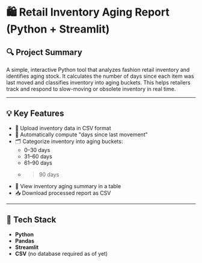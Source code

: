 # 🛍️ Retail Inventory Aging Report (Python + Streamlit)

## 🔍 Project Summary

A simple, interactive Python tool that analyzes fashion retail inventory and identifies aging stock. It calculates the number of days since each item was last moved and classifies inventory into aging buckets. This helps retailers track and respond to slow-moving or obsolete inventory in real time.

---

## 💡 Key Features

- 📁 Upload inventory data in CSV format
- 📆 Automatically compute "days since last movement"
- 🗂️ Categorize inventory into aging buckets:
  - 0–30 days
  - 31–60 days
  - 61–90 days
  - >90 days
- 🧾 View inventory aging summary in a table
- 📥 Download processed report as CSV

---

## 🧰 Tech Stack

- **Python**
- **Pandas**
- **Streamlit**
- **CSV** (no database required as of yet)




